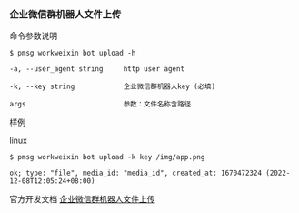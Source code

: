 ### 企业微信群机器人文件上传

命令参数说明

```text
$ pmsg workweixin bot upload -h

-a, --user_agent string     http user agent

-k, --key string            企业微信群机器人key (必填)

args                        参数：文件名称含路径
```

样例

linux

```shell
$ pmsg workweixin bot upload -k key /img/app.png

ok; type: "file", media_id: "media_id", created_at: 1670472324 (2022-12-08T12:05:24+08:00)
```

官方开发文档 [企业微信群机器人文件上传](https://developer.work.weixin.qq.com/document/path/91770#文件上传接口)